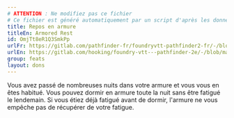 ```yaml
---
# ATTENTION : Ne modifiez pas ce fichier
# Ce fichier est généré automatiquement par un script d'après les données du module Foundry VTT officiel et de sa traduction
title: Repos en armure
titleEn: Armored Rest
id: OmjTt8eR1Q3SmkPp
urlFr: https://gitlab.com/pathfinder-fr/foundryvtt-pathfinder2-fr/-/blob/master/data/feats/OmjTt8eR1Q3SmkPp.htm
urlEn: https://gitlab.com/hooking/foundry-vtt---pathfinder-2e/-/blob/master/packs/data/feats.db/armored-rest.json
group: feats
layout: dons
---
```

Vous avez passé de nombreuses nuits dans votre armure et vous vous en êtes habitué. Vous pouvez dormir en armure toute la nuit sans être fatigué le lendemain. Si vous étiez déjà fatigué avant de dormir, l'armure ne vous empêche pas de récupérer de votre fatigue.


